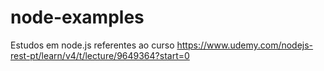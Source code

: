 # node-examples
Estudos em node.js referentes ao curso https://www.udemy.com/nodejs-rest-pt/learn/v4/t/lecture/9649364?start=0
